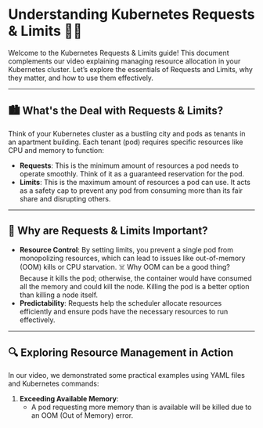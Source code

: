 

# Understanding Kubernetes Requests & Limits 🚀🔧

Welcome to the Kubernetes Requests & Limits guide! This document complements our video explaining managing resource allocation in your Kubernetes cluster. Let’s explore the essentials of Requests and Limits, why they matter, and how to use them effectively.

---

## 🏙️ What's the Deal with Requests & Limits?

Think of your Kubernetes cluster as a bustling city and pods as tenants in an apartment building. Each tenant (pod) requires specific resources like CPU and memory to function:

- **Requests**: This is the minimum amount of resources a pod needs to operate smoothly. Think of it as a guaranteed reservation for the pod.
- **Limits**: This is the maximum amount of resources a pod can use. It acts as a safety cap to prevent any pod from consuming more than its fair share and disrupting others.

---

## 🧐 Why are Requests & Limits Important?

- **Resource Control**: By setting limits, you prevent a single pod from monopolizing resources, which can lead to issues like out-of-memory (OOM) kills or CPU starvation. ☠️ Why OOM can be a good thing? Because it kills the pod; otherwise, the container would have consumed all the memory and could kill the node. Killing the pod is a better option than killing a node itself.
- **Predictability**: Requests help the scheduler allocate resources efficiently and ensure pods have the necessary resources to run effectively.

---

## 🔍 Exploring Resource Management in Action

In our video, we demonstrated some practical examples using YAML files and Kubernetes commands:

1. **Exceeding Available Memory**:
   - A pod requesting more memory than is available will be killed due to an OOM (Out of Memory) error.
